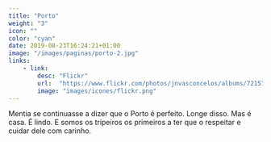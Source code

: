 ```yaml
---
title: "Porto"
weight: "3"
icon: ""
color: "cyan"
date: 2019-08-23T16:24:21+01:00
image: "/images/paginas/porto-2.jpg"
links:
    - link:
        desc: "Flickr"
        url:  "https://www.flickr.com/photos/jnvasconcelos/albums/72157633426938002"
        image: "images/icones/flickr.png"
---
```

Mentia se continuasse a dizer que o Porto é perfeito. Longe disso. Mas é casa. É lindo. E somos os tripeiros os primeiros a ter que o respeitar e cuidar dele com carinho.